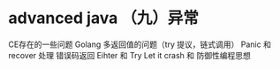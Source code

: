 # advanced java （九）异常

CE存在的一些问题
Golang 
多返回值的问题（try 提议，链式调用）
Panic 和 recover 处理 
错误码返回
Eihter 和 Try
Let it crash 和 防御性编程思想